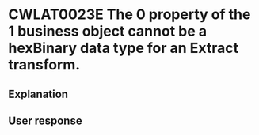 # CWLAT0023E The 0 property of the 1 business object cannot be a hexBinary data type for an Extract transform.

## Explanation

## User response